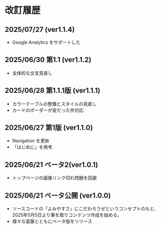 # 改訂履歴

## 2025/07/27 (ver1.1.4)

* Google Analytics をサポートした

## 2025/06/30 第1.1 (ver1.1.2)

* 全体的な文言見直し

## 2025/06/28 第1.1.1版 (ver1.1.1)

* カラーテーブルの整備とスタイルの見直し
* カードのボーダーが変だった件対応

## 2025/06/27 第1版 (ver1.1.0)

* Navigation を更新
* 「はじめに」を再考

## 2025/06/21 ベータ2(ver1.0.1)

* トップページの画像リンク切れ問題を回避

## 2025/06/21 ベータ公開 (ver1.0.0)

* ソースコードの「よみやすさ」にこだわろうぜというコンセプトのもと、2025年5月5日より筆を取りコンテンツ作成を始める。
* 様々な葛藤とともにベータ版をリリース
